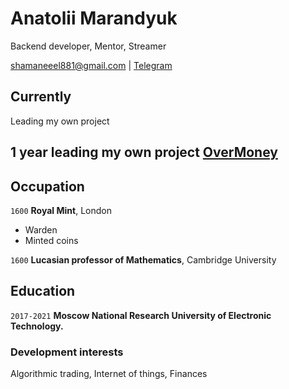 # Anatolii Marandyuk
Backend developer, Mentor, Streamer

<div id="webaddress">
<a href="shamaneeel881@gmail.com">shamaneeel881@gmail.com</a>
| <a href="https://t.me/Marandyuk_Anatolii">Telegram</a>
</div>


## Currently

Leading my own project 

## 1 year leading my own project [OverMoney](https://github.com/nekromant322/OverMoney)



## Occupation

`1600`
__Royal Mint__, London

- Warden
- Minted coins

`1600`
__Lucasian professor of Mathematics__, Cambridge University




## Education

`2017-2021`
__Moscow National Research University of Electronic Technology.__

### Development interests

Algorithmic trading, Internet of things, Finances

<!-- ### Footer

Last updated: May 2013 -->


